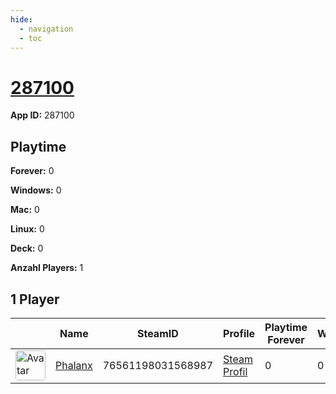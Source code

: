 ```yaml
---
hide:
  - navigation
  - toc
---
```

# <a href="https://steamdb.info/app/287100">287100</a>

**App ID:** 287100

## Playtime

**Forever:** 0

**Windows:** 0

**Mac:** 0

**Linux:** 0

**Deck:** 0

**Anzahl Players:** 1
## 1 Player

<table id="charts-table" class="display" style="width:100%">
            <thead>
                <tr>
                    <th></th>
                    <th>Name</th>
                    <th>SteamID</th>
                    <th>Profile</th>
                    <th>Playtime Forever</th>
                    <th>Windows</th>
                    <th>Mac</th>
                    <th>Linux</th>
                    <th>Deck</th>
                    <th>Last Played</th>
                    <th>Playtime 2 Weeks</th>
                </tr>
            </thead>
            <tbody>
        <tr>
<td><a href="https://steamcommunity.com/id/Stereoclip/" target="_blank"><img src="https://avatars.steamstatic.com/c1386d46ab8023a869a0dad9c7c10f126814af98_full.jpg" alt="Avatar" style="width:48px;height:48px;border-radius:4px;"></a></td><td><a href="/player/76561198031568987">Phalanx</a></td><td>76561198031568987</td><td><a href="https://steamcommunity.com/id/Stereoclip/" target="_blank">Steam Profil</a></td><td>0</td><td>0</td><td>0</td><td>0</td><td>0</td><td>0</td><td></td></tr>
</tbody>
</table>
